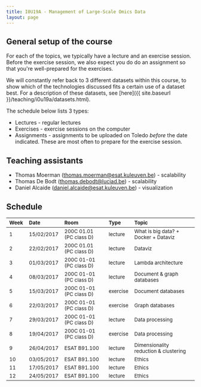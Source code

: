 ```yaml
---
title: I0U19A - Management of Large-Scale Omics Data
layout: page
---
```


## General setup of the course

For each of the topics, we typically have a lecture and an exercise session. Before the exercise session, we also expect you do do an assignment so that you're well-prepared for the exercises.

We will constantly refer back to 3 different datasets within this course, to show which of the technologies discussed fits a certain use of a dataset best. For a description of these datasets, see [here]({{ site.baseurl }}/teaching/i0u19a/datasets.html).

The schedule below lists 3 types:

* Lectures - regular lectures
* Exercises - exercise sessions on the computer
* Assignments - assignments to be uploaded on Toledo *before* the date indicated. These are most often to prepare for the exercise session.

## Teaching assistants
* Thomas Moerman (thomas.moerman@esat.kuleuven.be) - scalability
* Thomas De Bodt (thomas.debodt@luciad.be) - scalability
* Daniel Alcaide (daniel.alcaide@esat.kuleuven.be) - visualization


## Schedule

| <small>Week</small> | <small>Date</small> | <small>Room</small> | <small>Type</small> | <small>Topic</small> |
|:-----|:-----|:-----|:-----|:------|
| <small>1</small> | <small>15/02/2017</small> | <small>200C 01.01 (PC class D)</small> | <small>lecture</small> | <small>What is big data? + Docker + Dataviz</small> |
| <small>2</small> | <small>22/02/2017</small> | <small>200C 01.01 (PC class D)</small> | <small>lecture</small> | <small>Dataviz</small> |
| <small>3</small> | <small>01/03/2017</small> | <small>200C 01-01 (PC class D)</small> | <small>lecture</small> | <small>Lambda architecture</small> |
| <small>4</small> | <small>08/03/2017</small> | <small>200C 01-01 (PC class D)</small> | <small>lecture</small> | <small>Document & graph databases</small> |
| <small>5</small> | <small>15/03/2017</small> | <small>200C 01-01 (PC class D)</small> | <small>exercise</small> | <small>Document databases</small> |
| <small>6</small> | <small>22/03/2017</small> | <small>200C 01-01 (PC class D)</small> | <small>exercise</small> | <small>Graph databases</small> |
| <small>7</small> | <small>29/03/2017</small> | <small>200C 01-01 (PC class D)</small> | <small>lecture</small> | <small>Data processing</small> |
| <small>8</small> | <small>19/04/2017</small> | <small>200C 01-01 (PC class D)</small> | <small>exercise</small> | <small>Data processing</small> |
| <small>9</small> | <small>26/04/2017</small> | <small>ESAT B91.100</small> | <small>lecture</small> | <small>Dimensionality reduction & clustering</small> |
| <small>10</small> | <small>03/05/2017</small> | <small>ESAT B91.100</small> | <small>lecture</small> | <small>Ethics</small> |
| <small>11</small> | <small>17/05/2017</small> | <small>ESAT B91.100</small> | <small>lecture</small> | <small>Ethics</small> |
| <small>12</small> | <small>24/05/2017</small> | <small>ESAT B91.100</small> | <small>lecture</small> | <small>Ethics</small> |


<!---
Note to self: to hide the lectures/sessions that are not relevant yet for the students, put them in a comment section, just like this note.
-->
<!---

| <small>Week</small> | <small>Date</small> | <small>Room</small> | <small>Type</small> | <small>Topic</small> |
|:-----|:-----|:-----|:-----|:------|
| <small>1</small> | <small>16/02/2017</small> | <small>200C 01.01 (PC class D)</small> | <small>lecture</small> | <small>What is big data? + Dataviz</small> |
| <small>2</small> | <small>23/02/2017</small> | <small>200C 01.01 (PC class D)</small> | <small>lecture</small> | <small>Visual data analysis</small> |
| <small>3</small> | <small>02/03/2017</small> | <small>200C 01-01 (PC class D)</small> | <small>exercise</small> | <small>Visual Data Analysis: p5.js</small> |
| <small>4</small> | <small>09/03/2017</small> | <small>200C 01-01 (PC class D)</small> | <small>lecture</small> | <small>Lambda Architecture</small> |
| <small>5</small> | <small>16/03/2017</small> | <small>no lecture => MMDS</small> | <small></small> | <small></small> |
| <small>6</small> | <small>23/03/2017</small> | <small>200C 01-01 (PC class D)</small> | <small>lecture</small> | <small>Data processing</small> |
| <small>7</small> | <small>30/03/2017</small> | <small>200C 01-01 (PC class D)</small> | <small>exercise</small> | <small>Data processing</small> |
| <small>8</small> | <small>20/04/2017</small> | <small>no lecture</small> | <small></small> | <small></small> |
| <small>9</small> | <small>27/04/2017</small> | <small>ESAT B91.100</small> | <small>lecture</small> | <small>Document and graph databases</small> |
| <small>10</small> | <small>04/05/2017</small> | <small>ESAT B91.100</small> | <small>exercise</small> | <small>Document databases</small> |
| <small>11</small> | <small>11/05/2017</small> | <small>ESAT B91.100</small> | <small>exercise</small> | <small>Graph databases</small> |
| <small>12</small> | <small>18/05/2017</small> | <small>no lecture</small> | <small></small> | <small></small> |

## Sessions
* 11/2/2016 - Introduction
  * [Lecture]({{ site.baseurl }}/teaching/i0u19a/assets/lecture-week1.pdf)
* 18/2/2016 - Visual Data Analysis
  * [Lecture]({{ site.baseurl }}/teaching/i0u19a/assets/lecture-week2-dataviz.pdf)
* 25/2/2016 - Visual Data Analysis - Design session
  * [Assignment]({{ site.baseurl }}/teaching/i0u19a/sessions/viz-assignment.html) => upload on Toledo **before** 24/2/2016
  * [Exercise session]({{ site.baseurl }}/teaching/i0u19a/assets/lecture-week3-design.pdf)
* 3/3/2016 - Lambda Architecture
  * [Lecture]({{ site.baseurl }}/teaching/i0u19a/assets/lecture-week4-lambdaarchitecture.pdf)
* 18/2/2016 Visual Data Analysis
  * [Assignment on SQL]({{ site.baseurl }}/teaching/i0u19a/sessions/RDBMS-exercises.html) => upload on Toledo before 18/2/2016
  * *Lecture* - to be done
* 25/2/2016 Visual Data Analysis - Exercises
  * [Assignment]({{ site.baseurl }}/teaching/i0u19a/sessions/viz-assignment.html) => upload on Toledo before 25/2/2016
  * [Exercise session]({{ site.baseurl }}/teaching/i0u19a/sessions/visualization-exercise.html)
* Lambda Architecture
  * [Lecture]( {{ site.baseurl }}/teaching/i0u19a/sessions/lectures/lambda/index.html)
  * [Exercises]({{ site.baseurl }}/teaching/i0u19a/sessions/lambda-architecture.html)
* Data Processing
  * [Assignment]({{ site.baseurl }}/teaching/i0u19a/sessions/data-processing-assignment.html)
  * [Exercises]({{ site.baseurl }}/teaching/i0u19a/sessions/data-processing-exercises.html)
* NoSQL
  * [Document-oriented databases - Exercises]({{ site.baseurl }}/teaching/i0u19a/sessions/mongodb.html)
  * [Graph databases - Exercises]({{ site.baseurl }}/teaching/i0u19a/sessions/graph-databases-exercises.html)
-->
